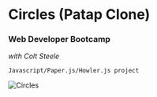 # Circles (Patap Clone)
<h3>Web Developer Bootcamp</h3>
<em>with Colt Steele</em>

    Javascript/Paper.js/Howler.js project

![Circles](https://alanv73.github.io/img/circlestoy.png)
